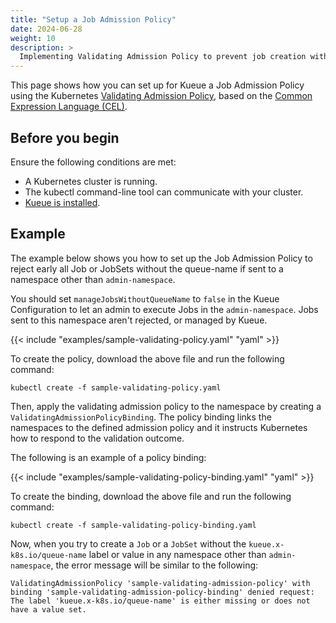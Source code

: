 ```yaml
---
title: "Setup a Job Admission Policy"
date: 2024-06-28
weight: 10
description: >
  Implementing Validating Admission Policy to prevent job creation without queue name.
---
```


This page shows how you can set up for Kueue a Job Admission Policy using the Kubernetes [Validating Admission Policy](https://kubernetes.io/docs/reference/access-authn-authz/validating-admission-policy), based on the [Common Expression Language (CEL)](https://github.com/google/cel-spec).

## Before you begin

Ensure the following conditions are met:

- A Kubernetes cluster is running.
- The kubectl command-line tool can communicate with your cluster.
- [Kueue is installed](/docs/installation).

## Example

The example below shows you how to set up the Job Admission Policy to reject early all Job or JobSets
without the queue-name if sent to a namespace other than `admin-namespace`.

You should set `manageJobsWithoutQueueName` to `false` in the Kueue Configuration to let an admin
to execute Jobs in the `admin-namespace`. Jobs sent to this namespace aren't rejected, or managed
by Kueue.

{{< include "examples/sample-validating-policy.yaml" "yaml" >}}

To create the policy, download the above file and run the following command:

```shell
kubectl create -f sample-validating-policy.yaml
```

Then, apply the validating admission policy to the namespace by creating a `ValidatingAdmissionPolicyBinding`. The policy binding links the namespaces to the defined admission policy and it instructs Kubernetes how to respond to the validation outcome.

The following is an example of a policy binding:

{{< include "examples/sample-validating-policy-binding.yaml" "yaml" >}}

To create the binding, download the above file and run the following command:

```shell
kubectl create -f sample-validating-policy-binding.yaml
```

Now, when you try to create a `Job` or a `JobSet` without the `kueue.x-k8s.io/queue-name` label or value in any namespace other than `admin-namespace`,
the error message will be similar to the following:

```
ValidatingAdmissionPolicy 'sample-validating-admission-policy' with binding 'sample-validating-admission-policy-binding' denied request: The label 'kueue.x-k8s.io/queue-name' is either missing or does not have a value set.
```

